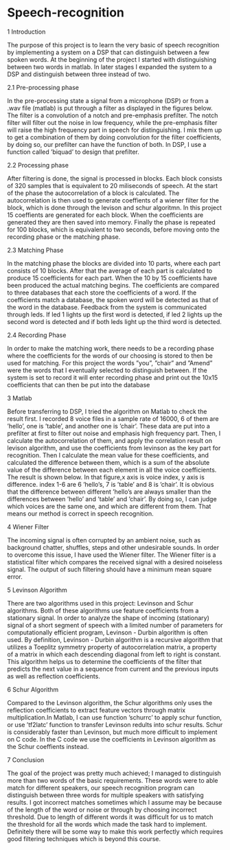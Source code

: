 # Speech-recognition

1 Introduction

The purpose of this project is to learn the very basic of speech recognition by implementing a system on a DSP that can distinguish between a few spoken words. At the beginning
of the project I started with distinguishing between two words in matlab. In later stages
I expanded the system to a DSP and distinguish between three instead of two.

2.1 Pre-processing phase

In the pre-processing state a signal from a microphone (DSP) or from a .wav file (matlab)
is put through a filter as displayed in the figures below.
The filter is a convolution of a notch and pre-emphasis prefilter. The notch filter will filter
out the noise in low frequency, while the pre-emphasis filter will raise the high frequency
part in speech for distinguishing. I mix them up to get a combination of them by doing
convolution for the filter coefficients, by doing so, our prefilter can have the function of
both. In DSP, I use a function called ’biquad’ to design that prefilter.

2.2 Processing phase

After filtering is done, the signal is processed in blocks. Each block consists of 320 samples
that is equivalent to 20 miliseconds of speech. At the start of the phase the autocorrelation
of a block is calculated. The autocorrelation is then used to generate coeffients of a wiener
filter for the block, which is done through the levison and schur algoritmn. In this project
15 coeffients are generated for each block. When the coefficients are generated they are then
saved into memory. Finally the phase is repeated for 100 blocks, which is equivalent to two
seconds, before moving onto the recording phase or the matching phase.

2.3 Matching Phase

In the matching phase the blocks are divided into 10 parts, where each part consists of 10
blocks. After that the average of each part is calculated to produce 15 coefficients for each
part. When the 10 by 15 coefficients have been produced the actual matching begins. The
coefficients are compared to three databases that each store the coefficients of a word. If the
coefficients match a database, the spoken word will be detected as that of the word in the
database. Feedback from the system is communicated through leds. If led 1 lights up the
first word is detected, if led 2 lights up the second word is detected and if both leds light up
the third word is detected.

2.4 Recording Phase

In order to make the matching work, there needs to be a recording phase where the coefficients
for the words of our choosing is stored to then be used for matching. For this project the
words ”you”, ”chair” and ”Amend” were the words that I eventually selected to distinguish
between. If the system is set to record it will enter recording phase and print out the 10x15
coefficients that can then be put into the database

3 Matlab

Before transferring to DSP, I tried the algorithm on Matlab to check the result first. I
recorded 8 voice files in a sample rate of 16000, 6 of them are ’hello’, one is ’table’, and
another one is ’chair’. These data are put into a prefilter at first to filter out noise and
emphasis high frequency part. Then, I calculate the autocorrelation of them, and apply
the correlation result on levison algorithm, and use the coefficients from levinson as the key
part for recognition. Then I calculate the mean value for these coefficients, and calculated
the difference between them, which is a sum of the absolute value of the difference between
each element in all the voice coefficients. The result is shown below. In that figure,x axis
is voice index, y axis is difference. index 1-6 are 6 ’hello’s, 7 is ’table’ and 8 is ’chair’. It is
obvious that the difference between different ’hello’s are always smaller than the differences
between ’hello’ and ’table’ and ’chair’. By doing so, I can judge which voices are the
same one, and which are different from them. That means our method is correct in speech
recognition.

4 Wiener Filter

The incoming signal is often corrupted by an ambient noise, such as background chatter,
shuffles, steps and other undesirable sounds. In order to overcome this issue, I have used
the Wiener filter. The Wiener filter is a statistical filter which compares the received signal
with a desired noiseless signal. The output of such filtering should have a minimum mean
square error.

5 Levinson Algorithm

There are two algorithms used in this project: Levinson and Schur algorithms. Both of
these algorithms use feature coefficients from a stationary signal. In order to analyze the
shape of incoming (stationary) signal of a short segment of speech with a limited number
of parameters for computationally efficient program, Levinson - Durbin algorithm is often
used. By definition, Levinson - Durbin algorithm is a recursive algorithm that utilizes a
Toeplitz symmetry property of autocorrelation matrix, a property of a matrix in which each
descending diagonal from left to right is constant. This algorithm helps us to determine
the coefficients of the filter that predicts the next value in a sequence from current and the
previous inputs as well as reflection coefficients.

6 Schur Algorithm

Compared to the Levinson algorithm, the Schur algorithms only uses the reflection coefficients to extract feature vectors through matrix multiplication.In Matlab, I can use function
’schurrc’ to apply schur function, or use ’tf2latc’ function to transfer Levinson redults into
schur results. Schur is considerably faster than Levinson, but much more difficult to implement on C code. In the C code we use the coefficients in Levinson algorithm as the Schur
coeffients instead.

7 Conclusion

The goal of the project was pretty much achieved; I managed to distinguish more than two
words of the basic requirements. These words were to able match for different speakers, our
speech recognition program can distinguish between three words for multiple speakers with
satisfying results. I got incorrect matches sometimes which I assume may be because of
the length of the word or noise or through by choosing incorrect threshold. Due to length
of different words it was difficult for us to match the threshold for all the words which made
the task hard to implement. Definitely there will be some way to make this work perfectly
which requires good filtering techniques which is beyond this course.

